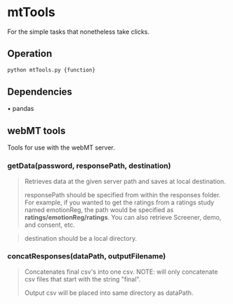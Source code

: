 # mtTools
For the simple tasks that nonetheless take clicks. 

## Operation
```python 
python mtTools.py {function} 
```
## Dependencies
• pandas
## webMT tools
Tools for use with the webMT server. 
### getData(password, responsePath, destination)
>
> Retrieves data at the given server path and saves at local destination. 
>
> responsePath should be specified from within the responses folder. For example, if you wanted to get the ratings from a ratings study named emotionReg, the path would be specified as **ratings/emotionReg/ratings**. You can also retrieve Screener, demo, and consent, etc.

> destination should be a local directory. 

### concatResponses(dataPath, outputFilename)
> 
> Concatenates final csv's into one csv. NOTE: will only concatenate csv files that start with the string "final". 
>
> Output csv will be placed into same directory as dataPath. 
